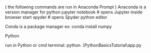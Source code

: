( the following commands are run in Anaconda Prompt )
Anaconda is a version manager for python
    jupyter notebook        # opens Jupyter inside browser
    start spyder            # opens Spyder python editor


Conda is a package manager
    ex: conda install numpy


Python

run in Python or cmd terminal:
    python .\PythonBasicsTutorial\app.py